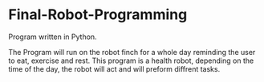 # Final-Robot-Programming

Program written in Python.

The Program will run on the robot finch for a whole day reminding the user to eat, exercise and rest. This program is a health robot, depending on the time of the day, the robot will act and will preform diffrent tasks.
